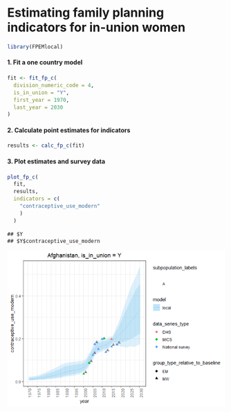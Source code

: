 Estimating family planning indicators for in-union women
================

``` r
library(FPEMlocal)
```

#### 1\. Fit a one country model

``` r
fit <- fit_fp_c(
  division_numeric_code = 4,
  is_in_union = "Y",
  first_year = 1970,
  last_year = 2030
)
```

#### 2\. Calculate point estimates for indicators

``` r
results <- calc_fp_c(fit)
```

#### 3\. Plot estimates and survey data

``` r
plot_fp_c(
  fit,
  results,
  indicators = c(
    "contraceptive_use_modern"
    )
  )
```

    ## $Y
    ## $Y$contraceptive_use_modern

![](in_union_women_paper_files/figure-gfm/unnamed-chunk-4-1.png)<!-- -->
